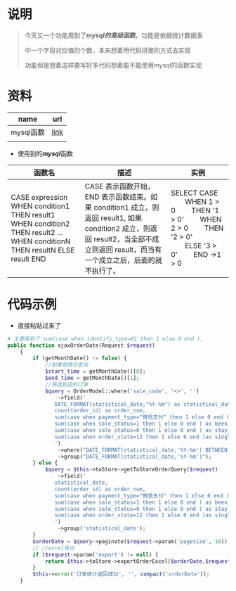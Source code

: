 # 说明

> 今天又一个功能用到了***mysql的高级函数***，功能是依据统计数据表
>
> 中一个字段对应值的个数，本来想着用代码拼接的方式去实现
>
> 功能但是想着这样要写好多代码想着能不能使用mysql的函数实现

# 资料

| name      | url                                                       |
| --------- | --------------------------------------------------------- |
| mysql函数 | [link](https://www.runoob.com/mysql/mysql-functions.html) |
|           |                                                           |

- 使用到的***mysql***函数

| 函数名                                                       | 描述                                                         | 实例                                                         |
| ------------------------------------------------------------ | ------------------------------------------------------------ | ------------------------------------------------------------ |
| CASE expression     WHEN condition1 THEN result1     WHEN condition2 THEN result2    ...     WHEN conditionN THEN resultN     ELSE result END | CASE 表示函数开始，END 表示函数结束。如果 condition1 成立，则返回 result1, 如果 condition2 成立，则返回 result2，当全部不成立则返回 result，而当有一个成立之后，后面的就不执行了。 | SELECT CASE  　　WHEN 1 > 0 　　THEN '1 > 0' 　　WHEN 2 > 0 　　THEN '2 > 0' 　　ELSE '3 > 0' 　　END ->1 > 0 |



# 代码示例

- 直接粘贴过来了

```php
# 主要用到了 sum(case when identify_type=01 then 1 else 0 end ),   
public function ajaxOrderDate(Request $request)
    {
        if (getMonthDate() != false) {
            //如果是跨月查询
            $start_time = getMonthDate()[0];
            $end_time = getMonthDate()[1];
            //筛选到店的订单
            $query = OrderModel::where('sale_code', '<>', '')
                ->field('
               DATE_FORMAT(statistical_date,"%Y-%m") as statistical_date,
               count(order_id) as order_num,
               sum(case when payment_type="微信支付" then 1 else 0 end )as wechat_pay,
               sum(case when sale_status=1 then 1 else 0 end ) as been_use,  
               sum(case when sale_status=0 then 1 else 0 end ) as stay_use,
               sum(case when order_state=12 then 1 else 0 end )as single_back
               ')
                ->where("DATE_FORMAT(statistical_date,'%Y-%m') BETWEEN '$start_time' AND '$end_time'  ")
                ->group("DATE_FORMAT(statistical_date,'%Y-%m')");
        } else {
            $query = $this->toStore->getToStoreOrderQuery($request)
                ->field('
               statistical_date,
               count(order_id) as order_num,
               sum(case when payment_type="微信支付" then 1 else 0 end )as wechat_pay,
               sum(case when sale_status=1 then 1 else 0 end ) as been_use, 
               sum(case when sale_status=0 then 1 else 0 end ) as stay_use,
               sum(case when order_state=12 then 1 else 0 end )as single_back
               ')
                ->group('statistical_date');
        }
        $orderDate = $query->paginate($request->param('pagesize', 10));//到店统计列表
        // //excel导出
        if ($request->param('export') != null) {
            return $this->toStore->exportOrderExcel($orderDate,$request);
        }
        $this->error('订单统计返回成功', '', compact('orderDate'));
    }
```



